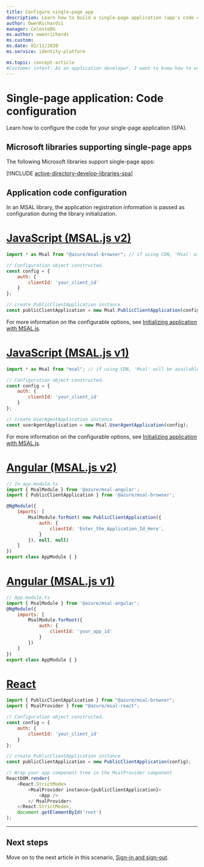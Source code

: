 ```yaml
---
title: Configure single-page app
description: Learn how to build a single-page application (app's code configuration)
author: OwenRichards1
manager: CelesteDG
ms.author: owenrichards
ms.custom: 
ms.date: 02/11/2020
ms.service: identity-platform

ms.topic: concept-article
#Customer intent: As an application developer, I want to know how to write a single-page application by using the Microsoft identity platform.
---
```


# Single-page application: Code configuration

Learn how to configure the code for your single-page application (SPA).

## Microsoft libraries supporting single-page apps

The following Microsoft libraries support single-page apps:

[!INCLUDE [active-directory-develop-libraries-spa](./includes/libraries/libraries-spa.md)]

## Application code configuration

In an MSAL library, the application registration information is passed as configuration during the library initialization.

# [JavaScript (MSAL.js v2)](#tab/javascript2)

```javascript
import * as Msal from "@azure/msal-browser"; // if using CDN, 'Msal' will be available in global scope

// Configuration object constructed.
const config = {
    auth: {
        clientId: 'your_client_id'
    }
};

// create PublicClientApplication instance
const publicClientApplication = new Msal.PublicClientApplication(config);
```

For more information on the configurable options, see [Initializing application with MSAL.js](msal-js-initializing-client-applications.md).

# [JavaScript (MSAL.js v1)](#tab/javascript1)

```javascript
import * as Msal from "msal"; // if using CDN, 'Msal' will be available in global scope

// Configuration object constructed.
const config = {
    auth: {
        clientId: 'your_client_id'
    }
};

// create UserAgentApplication instance
const userAgentApplication = new Msal.UserAgentApplication(config);
```

For more information on the configurable options, see [Initializing application with MSAL.js](msal-js-initializing-client-applications.md).

# [Angular (MSAL.js v2)](#tab/angular2)

```javascript
// In app.module.ts
import { MsalModule } from '@azure/msal-angular';
import { PublicClientApplication } from '@azure/msal-browser';

@NgModule({
    imports: [
        MsalModule.forRoot( new PublicClientApplication({
            auth: {
                clientId: 'Enter_the_Application_Id_Here',
            }
        }), null, null)
    ]
})
export class AppModule { }
```

# [Angular (MSAL.js v1)](#tab/angular1)

```javascript
// App.module.ts
import { MsalModule } from '@azure/msal-angular';
@NgModule({
    imports: [
        MsalModule.forRoot({
            auth: {
                clientId: 'your_app_id'
            }
        })
    ]
})
export class AppModule { }
```

# [React](#tab/react)

```javascript
import { PublicClientApplication } from "@azure/msal-browser";
import { MsalProvider } from "@azure/msal-react";

// Configuration object constructed.
const config = {
    auth: {
        clientId: 'your_client_id'
    }
};

// create PublicClientApplication instance
const publicClientApplication = new PublicClientApplication(config);

// Wrap your app component tree in the MsalProvider component
ReactDOM.render(
    <React.StrictMode>
        <MsalProvider instance={publicClientApplication}>
            <App />
        </ MsalProvider>
    </React.StrictMode>,
    document.getElementById('root')
);
```

---

## Next steps

Move on to the next article in this scenario, [Sign-in and sign-out](scenario-spa-sign-in.md).
